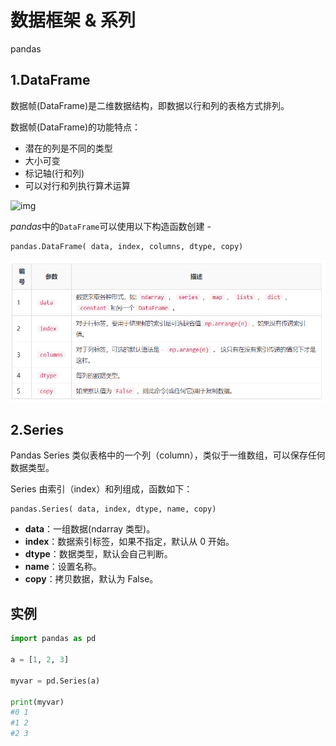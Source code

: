 # 数据框架 & 系列

pandas

## 1.DataFrame

数据帧(DataFrame)是二维数据结构，即数据以行和列的表格方式排列。

数据帧(DataFrame)的功能特点：

- 潜在的列是不同的类型
- 大小可变
- 标记轴(行和列)
- 可以对行和列执行算术运算

![img](http://www.yiibai.com/uploads/images/201710/3110/113091148_50780.jpg)

*pandas*中的`DataFrame`可以使用以下构造函数创建 -

```python
pandas.DataFrame( data, index, columns, dtype, copy)
```

![](..\images\01.png)

## 2.Series

Pandas Series 类似表格中的一个列（column），类似于一维数组，可以保存任何数据类型。

Series 由索引（index）和列组成，函数如下：

```
pandas.Series( data, index, dtype, name, copy)
```

- **data**：一组数据(ndarray 类型)。
- **index**：数据索引标签，如果不指定，默认从 0 开始。
- **dtype**：数据类型，默认会自己判断。
- **name**：设置名称。
- **copy**：拷贝数据，默认为 False。

## 实例

```python
import pandas as pd

a = [1, 2, 3]

myvar = pd.Series(a)

print(myvar)
#0 1
#1 2
#2 3
```

